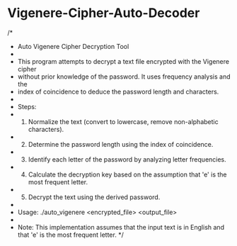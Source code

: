 # Vigenere-Cipher-Auto-Decoder

/*
 * Auto Vigenere Cipher Decryption Tool
 * 
 * This program attempts to decrypt a text file encrypted with the Vigenere cipher
 * without prior knowledge of the password. It uses frequency analysis and the
 * index of coincidence to deduce the password length and characters.
 * 
 * Steps:
 * 1. Normalize the text (convert to lowercase, remove non-alphabetic characters).
 * 2. Determine the password length using the index of coincidence.
 * 3. Identify each letter of the password by analyzing letter frequencies.
 * 4. Calculate the decryption key based on the assumption that 'e' is the most frequent letter.
 * 5. Decrypt the text using the derived password.
 * 
 * Usage: ./auto_vigenere <encrypted_file> <output_file>
 * 
 * Note: This implementation assumes that the input text is in English and that 'e' is the most frequent letter.
 */
